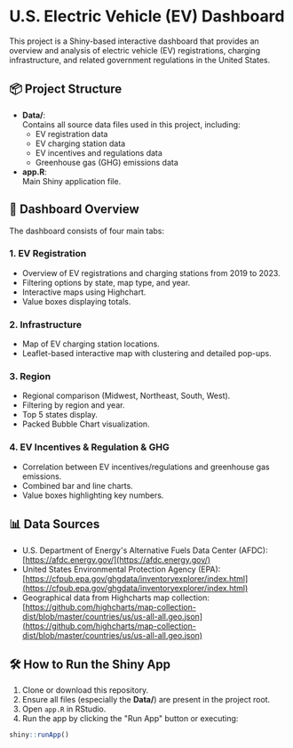 # U.S. Electric Vehicle (EV) Dashboard

This project is a Shiny-based interactive dashboard that provides an overview and analysis of electric vehicle (EV) registrations, charging infrastructure, and related government regulations in the United States.

## 📦 Project Structure

- **Data/**:  
  Contains all source data files used in this project, including:
  - EV registration data
  - EV charging station data
  - EV incentives and regulations data
  - Greenhouse gas (GHG) emissions data
- **app.R**:  
  Main Shiny application file.

## 🚗 Dashboard Overview

The dashboard consists of four main tabs:

### 1. EV Registration
- Overview of EV registrations and charging stations from 2019 to 2023.
- Filtering options by state, map type, and year.
- Interactive maps using Highchart.
- Value boxes displaying totals.

### 2. Infrastructure
- Map of EV charging station locations.
- Leaflet-based interactive map with clustering and detailed pop-ups.

### 3. Region
- Regional comparison (Midwest, Northeast, South, West).
- Filtering by region and year.
- Top 5 states display.
- Packed Bubble Chart visualization.

### 4. EV Incentives & Regulation & GHG
- Correlation between EV incentives/regulations and greenhouse gas emissions.
- Combined bar and line charts.
- Value boxes highlighting key numbers.

## 📊 Data Sources

- U.S. Department of Energy's Alternative Fuels Data Center (AFDC):  
  [https://afdc.energy.gov/](https://afdc.energy.gov/)
- United States Environmental Protection Agency (EPA):  
  [https://cfpub.epa.gov/ghgdata/inventoryexplorer/index.html](https://cfpub.epa.gov/ghgdata/inventoryexplorer/index.html)
- Geographical data from Highcharts map collection:  
  [https://github.com/highcharts/map-collection-dist/blob/master/countries/us/us-all-all.geo.json](https://github.com/highcharts/map-collection-dist/blob/master/countries/us/us-all-all.geo.json)

## 🛠️ How to Run the Shiny App

1. Clone or download this repository.
2. Ensure all files (especially the **Data/**) are present in the project root.
3. Open `app.R` in RStudio.
4. Run the app by clicking the "Run App" button or executing:

```r
shiny::runApp()
